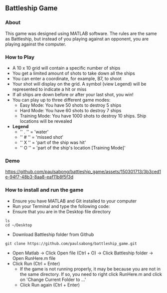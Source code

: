 ## Battleship Game 
### About
This game was designed using MATLAB software. The rules are the same as Battleship, but instead of you playing against an opponent, you are playing against the computer.
  
### How to Play 
* A 10 x 10 grid will contain a specific number of ships
* You get a limited amount of shots to take down all the ships
* You can enter a coordinate, for example, B7, to shoot
* Your shot will display on the grid. A symbol (view Legend) will be represented to indicate a hit or miss
* If all ships are down before or after your last shot, you win!
* You can play up to three different game modes:
  * Easy Mode: You have 50 shots to destroy 5 ships
  * Hard Mode: You have 60 shots to destroy 7 ships
  * Training Mode: You have 1000 shots to destroy 10 ships. Ship locations will be revealed
* **Legend**
  * '' . '' = 'water'
  * '' # ''  = 'missed shot'
  * '' X ''  = 'part of the ship was hit'
  * '' O ''  = 'part of the ship's location [Training Mode]'

### Demo 
https://github.com/paulsabong/battleship_game/assets/150301713/3b3ced1e-94f7-48b3-8aa8-eaf11b8f5f3d

### How to install and run the game
* Ensure you have MATLAB and Git installed to your computer
* Run your Terminal and type the following code:
* Ensure that you are in the Desktop file directory 
```
ls 
cd ~/Desktop
```
* Download Battleship folder from Github
```
git clone https://github.com/paulsabong/battleship_game.git
```
* Open Matlab -> Click Open file (Ctrl + O) -> Click Battleship folder -> Open RunHere.m file
* Click Run (Ctrl + Enter)
  * If the game is not running properly, it may be because you are not in the same directory. If so, you need to right click RunHere.m and click on 'Change Current Folder to ...'
  * Click Run again (Ctrl + Enter)
  
